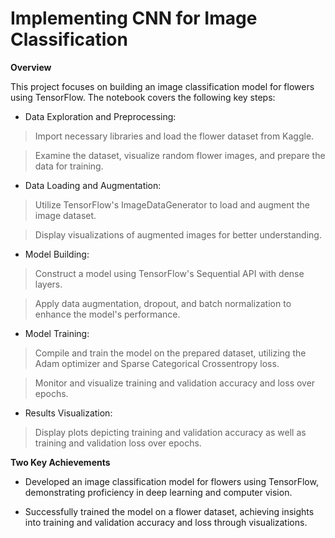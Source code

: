 # Implementing CNN for Image Classification

**Overview**

This project focuses on building an image classification model for flowers using TensorFlow. The notebook covers the following key steps:

- Data Exploration and Preprocessing:

> Import necessary libraries and load the flower dataset from Kaggle.

> Examine the dataset, visualize random flower images, and prepare the data for training.

- Data Loading and Augmentation:

> Utilize TensorFlow's ImageDataGenerator to load and augment the image dataset.

> Display visualizations of augmented images for better understanding.

- Model Building:

> Construct a model using TensorFlow's Sequential API with dense layers.

> Apply data augmentation, dropout, and batch normalization to enhance the model's performance.

- Model Training:

> Compile and train the model on the prepared dataset, utilizing the Adam optimizer and Sparse Categorical Crossentropy loss.

> Monitor and visualize training and validation accuracy and loss over epochs.

- Results Visualization:

> Display plots depicting training and validation accuracy as well as training and validation loss over epochs.


**Two Key Achievements**

- Developed an image classification model for flowers using TensorFlow, demonstrating proficiency in deep learning and computer vision.
  
- Successfully trained the model on a flower dataset, achieving insights into training and validation accuracy and loss through visualizations.
